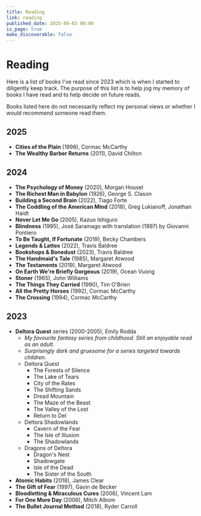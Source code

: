 ```yaml
---
title: Reading
link: reading
published_date: 2025-09-03 00:00
is_page: true
make_discoverable: false
---
```


# Reading

Here is a list of books I've read since 2023 which is when I started to diligently keep track. The purpose of this list is to help jog my memory of books I have read and to help decide on future reads.

Books listed here do not necessarily reflect my personal views or whether I would recommend someone read them.

## 2025
- **Cities of the Plain** (1998), Cormac McCarthy
- **The Wealthy Barber Returns** (2011), David Chilton

## 2024
- **The Psychology of Money** (2020), Morgan Housel
- **The Richest Man in Babylon** (1926), George S. Clason
- **Building a Second Brain** (2022), Tiago Forte
- **The Coddling of the American Mind** (2018), Greg Lukianoff, Jonathan Haidt
- **Never Let Me Go** (2005), Kazuo Ishiguro
- **Blindness** (1995), José Saramago with translation (1997) by Giovanni Pontiero 
- **To Be Taught, If Fortunate** (2019), Becky Chambers
- **Legends & Lattes** (2022), Travis Baldree
- **Bookshops & Bonedust** (2023), Travis Baldree
- **The Handmaid's Tale** (1985), Margaret Atwood
- **The Testaments** (2019), Margaret Atwood
- **On Earth We're Briefly Gorgeous** (2019), Ocean Vuong
- **Stoner** (1965), John Williams
- **The Things They Carried** (1990), Tim O'Brien
- **All the Pretty Horses** (1992), Cormac McCarthy
- **The Crossing** (1994), Cormac McCarthy

## 2023
- **Deltora Quest** series (2000-2005), Emily Rodda
  - *My favourite fantasy series from childhood. Still an enjoyable read as an adult.*
  - *Surprisingly dark and gruesome for a series targeted towards children.*
  - Deltora Quest
    - The Forests of Silence
    - The Lake of Tears
    - City of the Rates
    - The Shifting Sands
    - Dread Mountain
    - The Maze of the Beast
    - The Valley of the Lost
    - Return to Del
  - Deltora Shadowlands
    - Cavern of the Fear
    - The Isle of Illusion
    - The Shadowlands
  - Dragons of Deltora
    - Dragon's Nest
    - Shadowgate
    - Isle of the Dead
    - The Sister of the South
- **Atomic Habits** (2018), James Clear
- **The Gift of Fear** (1997), Gavin de Becker
- **Bloodletting & Miraculous Cures** (2006), Vincent Lam
- **For One More Day** (2006), Mitch Albom
- **The Bullet Journal Method** (2018), Ryder Carroll
